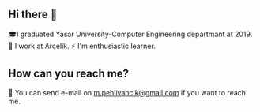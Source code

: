 ## Hi there 👋
🎓I graduated Yasar University-Computer Engineering departmant at 2019.
🏢 I work at Arcelik.
⚡ I'm enthusiastic learner.

## How can you reach me?
📧 You can send e-mail on m.pehlivancik@gmail.com if you want to reach me.
<!--
**MertPehlivancik/MertPehlivancik** is a ✨ _special_ ✨ repository because its `README.md` (this file) appears on your GitHub profile.

Here are some ideas to get you started:

- 🔭 I’m currently working on ...
- 🌱 I’m currently learning ...
- 👯 I’m looking to collaborate on ...
- 🤔 I’m looking for help with ...
- 💬 Ask me about ...
- 📫 How to reach me: ...
- 😄 Pronouns: ...
- ⚡ Fun fact: ...
-->
